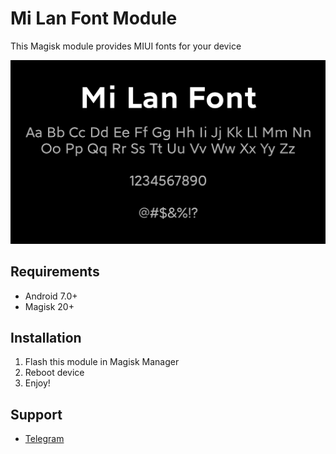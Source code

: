 # Mi Lan Font Module

This Magisk module provides MIUI fonts for your device

![](https://github.com/WSTxda/Mi-Lan-Font-Module/blob/bdb0b3d39c968b2419dd4fc1be4b0e07deb7617a/files/banner.png)
 
## Requirements 
- Android 7.0+ 
- Magisk 20+ 

## Installation 
1. Flash this module in Magisk Manager
2. Reboot device
3. Enjoy!

## Support 
- [Telegram](https://t.me/WSTprojects)
